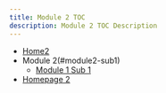 ```yaml
---
title: Module 2 TOC
description: Module 2 TOC Description
---
```


- [Home2](home2.md)
- Module 2(#module2-sub1)
    - [Module 1 Sub 1](module2-sub1/module2-sub1.md)
- [Homepage 2](module2.md)
